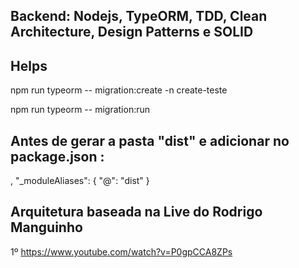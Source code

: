 ## Backend: Nodejs, TypeORM, TDD, Clean Architecture, Design Patterns e SOLID

## Helps
npm run typeorm -- migration:create -n create-teste

npm run typeorm -- migration:run


## Antes de gerar a pasta "dist" e adicionar no package.json :
,
"_moduleAliases": {
  "@": "dist"
}


## Arquitetura baseada na Live do Rodrigo Manguinho
1º https://www.youtube.com/watch?v=P0gpCCA8ZPs
